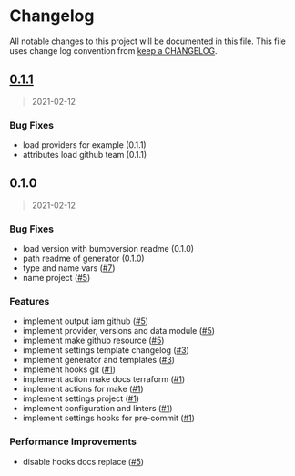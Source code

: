 # Changelog

All notable changes to this project will be documented in this file. This file uses change log convention from [keep a CHANGELOG](http://keepachangelog.com/en/0.3.0/).

<a name="0.1.1"></a>

## [0.1.1](https://github.com/hadenlabs/terraform-github-iam/compare/0.1.0...0.1.1)

> 2021-02-12

### Bug Fixes

- load providers for example (0.1.1)
- attributes load github team (0.1.1)

<a name="0.1.0"></a>

## 0.1.0

> 2021-02-12

### Bug Fixes

- load version with bumpversion readme (0.1.0)
- path readme of generator (0.1.0)
- type and name vars ([#7](https://github.com/hadenlabs/terraform-github-iam/issues/7))
- name project ([#5](https://github.com/hadenlabs/terraform-github-iam/issues/5))

### Features

- implement output iam github ([#5](https://github.com/hadenlabs/terraform-github-iam/issues/5))
- implement provider, versions and data module ([#5](https://github.com/hadenlabs/terraform-github-iam/issues/5))
- implement make github resource ([#5](https://github.com/hadenlabs/terraform-github-iam/issues/5))
- implement settings template changelog ([#3](https://github.com/hadenlabs/terraform-github-iam/issues/3))
- implement generator and templates ([#3](https://github.com/hadenlabs/terraform-github-iam/issues/3))
- implement hooks git ([#1](https://github.com/hadenlabs/terraform-github-iam/issues/1))
- implement action make docs terraform ([#1](https://github.com/hadenlabs/terraform-github-iam/issues/1))
- implement actions for make ([#1](https://github.com/hadenlabs/terraform-github-iam/issues/1))
- implement settings project ([#1](https://github.com/hadenlabs/terraform-github-iam/issues/1))
- implement configuration and linters ([#1](https://github.com/hadenlabs/terraform-github-iam/issues/1))
- implement settings hooks for pre-commit ([#1](https://github.com/hadenlabs/terraform-github-iam/issues/1))

### Performance Improvements

- disable hooks docs replace ([#5](https://github.com/hadenlabs/terraform-github-iam/issues/5))
